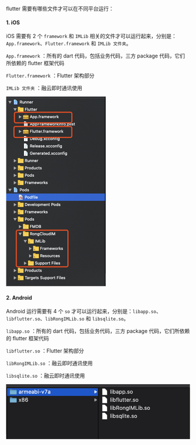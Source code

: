flutter 需要有哪些文件才可以在不同平台运行：

#### 1. iOS
iOS 需要有 2 个 `framework` 和 `IMLib` 相关的文件才可以运行起来，分别是：`App.framework`、`Flutter.framework` 和 `IMLib 文件夹`。

`App.framework` ：所有的 dart 代码，包括业务代码，三方 package 代码，它们所依赖的 flutter 框架代码

`Flutter.framework` ：Flutter 架构部分

`IMLib 文件夹` ：融云即时通讯使用


![](./../images/iOS_architecture.png)

#### 2. Android
Android 运行需要有 4 个 `so` 才可以运行起来，分别是：`libapp.so`、`libflutter.so`、`libRongIMLib.so` 和 `libsqlite.so`。

`libapp.so` ：所有的 dart 代码，包括业务代码，三方 package 代码，它们所依赖的 flutter 框架代码

`libflutter.so` ：Flutter 架构部分

`libRongIMLib.so` ：融云即时通讯使用

`libsqlite.so` ：融云即时通讯使用

![](./../images/Android_architecture.png)
